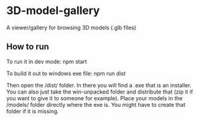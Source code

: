 # 3D-model-gallery

A viewer/gallery for browsing 3D models (.glb files)

## How to run
To run it in dev mode:
npm start

To build it out to windows exe file:
npm run dist

Then open the /dist/ folder. In there you will find a .exe that is an installer. You can also just take the win-unpacked folder and distribute that (zip it if you want to give it to someone for example). Place your models in the /models/ folder directly where the exe is. You might have to create that folder if it is missing.